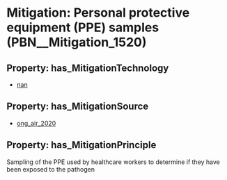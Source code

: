 # Mitigation: __Personal protective equipment (PPE) samples__ (PBN__Mitigation_1520)

## Property: has_MitigationTechnology

* [nan](../Technology/PBN__Technology_22)

## Property: has_MitigationSource

* [ong_air_2020](../Article/PBN__Article_264)

## Property: has_MitigationPrinciple

Sampling of the PPE used by healthcare workers to determine if they have been exposed to the pathogen

